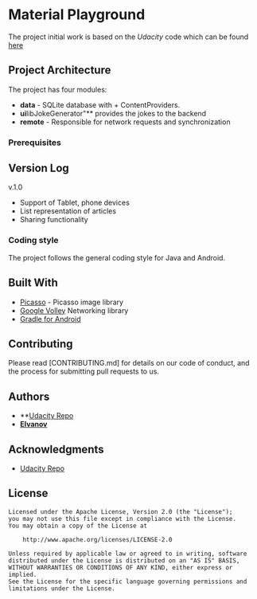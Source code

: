 # Material Playground

The project initial work is based on the *Udacity* code which can be found [here](https://github.com/udacity/xyz-reader-starter-code)



## Project Architecture

The project has four modules:
- **data**  - SQLite database with + ContentProviders.
- **ui**libJokeGenerator"** provides the jokes to the backend
- **remote** - Responsible for network requests and synchronization

### Prerequisites

## Version Log

v.1.0
- Support of Tablet, phone devices
- List representation of articles
- Sharing functionality



### Coding style
The project follows the general coding style for Java and Android.


## Built With

* [Picasso](https://github.com/square/picasso) - Picasso image library
* [Google Volley](https://developer.android.com/training/volley/)   Networking library
* [Gradle for Android](https://developer.android.com/studio/releases/gradle-plugin)

## Contributing
Please read [CONTRIBUTING.md] for details on our code of conduct, and the process for submitting pull requests to us.

## Authors
* **[Udacity Repo](https://github.com/udacity/xyz-reader-starter-code)
* **[EIvanov](https://github.com/MobileEIvanov)**

## Acknowledgments
* [Udacity Repo](https://github.com/udacity/xyz-reader-starter-code)


## License

    Licensed under the Apache License, Version 2.0 (the "License");
    you may not use this file except in compliance with the License.
    You may obtain a copy of the License at

        http://www.apache.org/licenses/LICENSE-2.0

    Unless required by applicable law or agreed to in writing, software
    distributed under the License is distributed on an "AS IS" BASIS,
    WITHOUT WARRANTIES OR CONDITIONS OF ANY KIND, either express or implied.
    See the License for the specific language governing permissions and
    limitations under the License.

